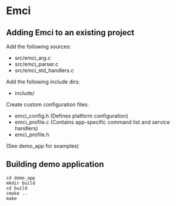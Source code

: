 # Emci

## Adding Emci to an existing project
Add the following sources:
- src/emci_arg.c
- src/emci_parser.c
- src/emci_std_handlers.c

Add the following include dirs:
- include/

Create custom configuration files:
- emci_config.h (Defines platform configuration)
- emci_profile.c (Contains app-specific command list and service handlers)
- emci_profile.h

(See demo_app for examples)

## Building demo application
    cd demo_app
    mkdir build
    cd build
    cmake ..
    make
